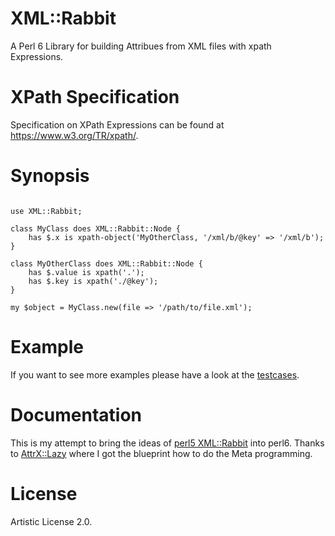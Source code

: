 # XML::Rabbit

A Perl 6 Library for building Attribues from XML files with xpath Expressions.

# XPath Specification

Specification on XPath Expressions can be found at <https://www.w3.org/TR/xpath/>.

# Synopsis

```Perl6

use XML::Rabbit;

class MyClass does XML::Rabbit::Node {
    has $.x is xpath-object('MyOtherClass, '/xml/b/@key' => '/xml/b');
}

class MyOtherClass does XML::Rabbit::Node {
    has $.value is xpath('.');
    has $.key is xpath('./@key');
}

my $object = MyClass.new(file => '/path/to/file.xml');

```

# Example

If you want to see more examples please have a look at the [testcases](t).

# Documentation

This is my attempt to bring the ideas of [perl5 XML::Rabbit](https://metacpan.org/pod/XML::Rabbit) into perl6. Thanks to [AttrX::Lazy](https://github.com/pierre-vigier/Perl6-AttrX-Lazy) where I got the blueprint how to do the Meta programming.

# License

Artistic License 2.0.
